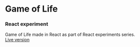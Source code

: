 # Game of Life
### React experiment
Game of Life made in React as part of React experiments series.<br/>
[Live version](https://ch3rn0v.github.io/game-of-life)